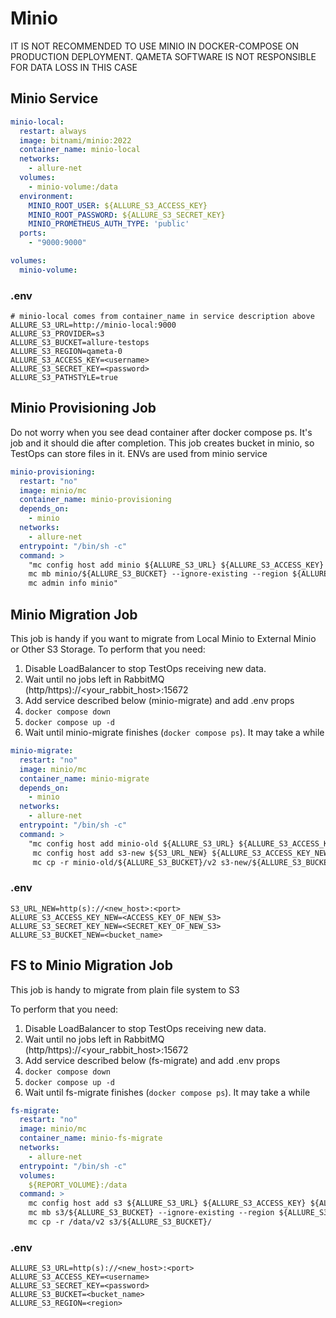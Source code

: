 # Minio

IT IS NOT RECOMMENDED TO USE MINIO IN DOCKER-COMPOSE ON PRODUCTION DEPLOYMENT. QAMETA SOFTWARE IS NOT RESPONSIBLE FOR DATA LOSS IN THIS CASE

## Minio Service

```yaml
minio-local:
  restart: always
  image: bitnami/minio:2022
  container_name: minio-local
  networks:
    - allure-net
  volumes:
    - minio-volume:/data
  environment:
    MINIO_ROOT_USER: ${ALLURE_S3_ACCESS_KEY}
    MINIO_ROOT_PASSWORD: ${ALLURE_S3_SECRET_KEY}
    MINIO_PROMETHEUS_AUTH_TYPE: 'public'
  ports:
    - "9000:9000"

volumes:
  minio-volume:
```

### .env

```dotenv
# minio-local comes from container_name in service description above
ALLURE_S3_URL=http://minio-local:9000
ALLURE_S3_PROVIDER=s3
ALLURE_S3_BUCKET=allure-testops
ALLURE_S3_REGION=qameta-0
ALLURE_S3_ACCESS_KEY=<username>
ALLURE_S3_SECRET_KEY=<password>
ALLURE_S3_PATHSTYLE=true
```
## Minio Provisioning Job
Do not worry when you see dead container after docker compose ps. It's job and it should die after completion.
This job creates bucket in minio, so TestOps can store files in it. ENVs are used from minio service 

```yaml
minio-provisioning:
  restart: "no"
  image: minio/mc
  container_name: minio-provisioning
  depends_on:
    - minio
  networks:
    - allure-net
  entrypoint: "/bin/sh -c"
  command: >
    "mc config host add minio ${ALLURE_S3_URL} ${ALLURE_S3_ACCESS_KEY} ${ALLURE_S3_SECRET_KEY} --api S3v4 &&
    mc mb minio/${ALLURE_S3_BUCKET} --ignore-existing --region ${ALLURE_S3_REGION} &&
    mc admin info minio"
```

## Minio Migration Job

This job is handy if you want to migrate from Local Minio to External Minio or Other
S3 Storage. To perform that you need:

1. Disable LoadBalancer to stop TestOps receiving new data.
2. Wait until no jobs left in RabbitMQ (http/https)://<your_rabbit_host>:15672
3. Add service described below (minio-migrate) and add .env props
4. ```docker compose down```
5. ```docker compose up -d```
6. Wait until minio-migrate finishes (```docker compose ps```). It may take a while

```yaml
minio-migrate:
  restart: "no"
  image: minio/mc
  container_name: minio-migrate
  depends_on:
    - minio
  networks:
    - allure-net
  entrypoint: "/bin/sh -c"
  command: >
    "mc config host add minio-old ${ALLURE_S3_URL} ${ALLURE_S3_ACCESS_KEY} ${ALLURE_S3_SECRET_KEY} --api S3v4 &&
     mc config host add s3-new ${S3_URL_NEW} ${ALLURE_S3_ACCESS_KEY_NEW} ${ALLURE_S3_SECRET_KEY_NEW} --api S3v4 &&
     mc cp -r minio-old/${ALLURE_S3_BUCKET}/v2 s3-new/${ALLURE_S3_BUCKET_NEW}/"
```
### .env

```dotenv
S3_URL_NEW=http(s)://<new_host>:<port>
ALLURE_S3_ACCESS_KEY_NEW=<ACCESS_KEY_OF_NEW_S3>
ALLURE_S3_SECRET_KEY_NEW=<SECRET_KEY_OF_NEW_S3>
ALLURE_S3_BUCKET_NEW=<bucket_name>
```

## FS to Minio Migration Job

This job is handy to migrate from plain file system to S3

To perform that you need:
1. Disable LoadBalancer to stop TestOps receiving new data.
2. Wait until no jobs left in RabbitMQ (http/https)://<your_rabbit_host>:15672
3. Add service described below (fs-migrate) and add .env props
4. ```docker compose down```
5. ```docker compose up -d```
6. Wait until fs-migrate finishes (```docker compose ps```). It may take a while

```yaml
fs-migrate:
  restart: "no"
  image: minio/mc
  container_name: minio-fs-migrate
  networks:
    - allure-net
  entrypoint: "/bin/sh -c"
  volumes:
    ${REPORT_VOLUME}:/data
  command: >
    mc config host add s3 ${ALLURE_S3_URL} ${ALLURE_S3_ACCESS_KEY} ${ALLURE_S3_SECRET_KEY} --api S3v4 &&
    mc mb s3/${ALLURE_S3_BUCKET} --ignore-existing --region ${ALLURE_S3_REGION} &&
    mc cp -r /data/v2 s3/${ALLURE_S3_BUCKET}/
```

### .env

```dotenv
ALLURE_S3_URL=http(s)://<new_host>:<port>
ALLURE_S3_ACCESS_KEY=<username>
ALLURE_S3_SECRET_KEY=<password>
ALLURE_S3_BUCKET=<bucket_name>
ALLURE_S3_REGION=<region>
```
